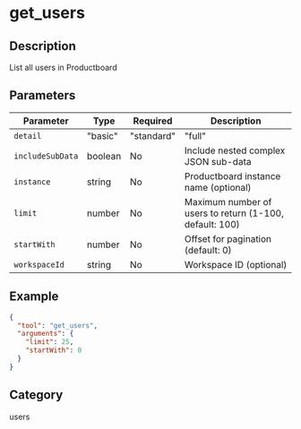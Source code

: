 # get_users

## Description
List all users in Productboard

## Parameters

| Parameter | Type | Required | Description |
|-----------|------|----------|-------------|
| `detail` | "basic" | "standard" | "full" | No | Level of detail (default: basic) |
| `includeSubData` | boolean | No | Include nested complex JSON sub-data |
| `instance` | string | No | Productboard instance name (optional) |
| `limit` | number | No | Maximum number of users to return (1-100, default: 100) |
| `startWith` | number | No | Offset for pagination (default: 0) |
| `workspaceId` | string | No | Workspace ID (optional) |

## Example

```json
{
  "tool": "get_users",
  "arguments": {
    "limit": 25,
    "startWith": 0
  }
}
```

## Category
users

